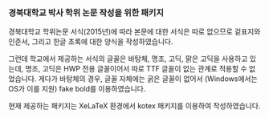 ### 경북대학교 박사 학위 논문 작성을 위한 패키지

경북대학교 학위논문 서식(2015년)에 따라 본문에 대한 서식은 따로 없으므로 겉표지와 인준서, 그리고 한글 초록에 대한 양식을 작성하였습니다.

그런데 학교에서 제공하는 서식의 글꼴은 바탕체, 명조, 고딕, 맑은 고딕을 사용하고 있는데, 명조, 고딕은 HWP 전용 글꼴이어서 따로 TTF 글꼴이 없는 관계로 적용할 수 없었습니다.
게다가 바탕체의 경우, 글꼴 자체에는 굵은 글꼴이 없어서 (Windows에서는 OS가 이를 지원) fake bold를 이용하였습니다.

현재 제공하는 패키지는 XeLaTeX 환경에서 kotex 패키지를 이용하여 작성하였습니다.